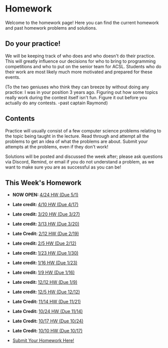# Homework

Welcome to the homework page! Here you can find the current homework and past homework problems and solutions.

## Do your practice!

We will be keeping track of who does and who doesn't do their practice. This will greatly influence our decisions
for who to bring to programming competitions and who to put on the senior team for ACSL. Students who
do their work are most likely much more motivated and prepared for these events.

(To the two geniuses who think they can breeze by without doing any practice: I was in your position 3 years ago. Figuring out how
some topics really work during the contest itself isn't fun. Figure it out before you actually do any contests. -past captain Raymond)

## Contents

Practice will usually consist of a few computer science problems relating to the topic being taught in the lecture. Read through and attempt all the problems to get an idea of what the problems are about. Submit your attempts at the problems, even if they don't work!

Solutions will be posted and discussed the week after; please ask questions via Discord, Remind, or email if you do not understand a problem, as we want to make sure you are as successful as you can be!

## This Week's Homework
* <b>NOW OPEN: </b><a href="https://docs.google.com/document/d/1XhTzEqJo_guStr_GXmszA6fmXTV4QJOOZY0tVKJDAXc/edit?usp=sharing">4/24 HW (Due 5/1)</a>

* <b>Late credit: </b><a href="https://docs.google.com/document/d/1CYzUUnY5eaPaqMUTAxoRmIK0kdb1QH6awpPBU98KD9w/edit?usp=sharing">4/10 HW (Due 4/17)</a>

* <b>Late credit: </b><a href="https://docs.google.com/document/d/1TvtGwYS0t0QpGX-7rkTO5OEuMwc9PpzgwVBNYvfy3Dk/edit?usp=sharing">3/20 HW (Due 3/27)</a>

* <b>Late credit: </b><a href="https://docs.google.com/document/d/1OpnssUZOVK6Yasux1dX564lfQZo-I5PPWbiL0H_pCYU/edit?usp=sharing">3/13 HW (Due 3/20)</a>

* <b>Late Credit: </b><a href="https://docs.google.com/document/d/1I6KqHwcIttjWgzWU1dcTwqZzpsxtQX7ThN27Mszs-Ns/edit?usp=sharing">2/12 HW (Due 2/19)</a>

* <b>Late credit: </b><a href="https://docs.google.com/document/d/1hjyFAMP6lBYPlpIPtVPR0FpVYoutgVdchuDL4uFfOFY/edit?usp=sharing">2/5 HW (Due 2/12)</a>

* <b>Late credit: </b><a href="https://docs.google.com/document/d/1PQxHAm3nrMiK_7uA_bAB-3P7V1BOfweOc9d7K9VnTVo/edit?usp=sharing">1/23 HW (Due 1/30)</a>

* <b>Late credit: </b><a href="https://docs.google.com/document/d/1hu9XFlEH-EIDLnMa3X2TjrnUJFe3iain47uyMN8r47E/edit?usp=sharing">1/16 HW (Due 1/23)</a>

* <b>Late credit: </b><a href="https://docs.google.com/document/d/1mwioFj3vgovJcq_3SekpC5nZtdmEGIv3hyTF8MlfvUs/edit?usp=sharing">1/9 HW (Due 1/16)</a>

* <b>Late credit: </b><a href="https://docs.google.com/document/d/1JehNm836OV0TgL91Cc47Y122Nu1LZgVk0tqAHABQekA/edit?usp=sharing">12/12 HW (Due 1/9)</a>

* <b>Late credit: </b><a href="https://docs.google.com/document/d/1I8wlOh1Zlkxj8n_HLHZh3yoEdOHt1RntlaBH893l3EI/edit?usp=sharing">12/5 HW (Due 12/12)</a>
* <b>Late Credit: </b><a href="https://docs.google.com/document/d/1hYdEfx0d0jIAO_SNnTpHOZjoahROkJy99ysSPES4QsY/edit?usp=sharing">11/14 HW (Due 11/21)</a>
* <b>Late Credit: </b><a href="https://docs.google.com/document/d/1JNt6Q27Iiub0rqPgVGmDF7aEOQMUDA8TCbEKrqtrR5M/edit?usp=sharing">10/24 HW (Due 11/14)</a>
* <b>Late Credit: </b><a href="https://docs.google.com/document/d/1U9MV-tQB-vR4eFZzUX0LutQ2RWibOSXUxPOpohmsEuQ/edit?usp=sharing">10/17 HW (Due 10/24)</a>
* <b>Late Credit: </b><a href="https://docs.google.com/document/d/1JAVdSBaGu4RhWUbUwuzANAzY8XISLwQ7wrqGTKJPFu0/edit?usp=sharing">10/10 HW (Due 10/17)</a>
* <a href="https://forms.gle/4i87R73VP4UFeesaA" target="_blank" rel="noopener noreferrer">Submit Your Homework Here!</a>
